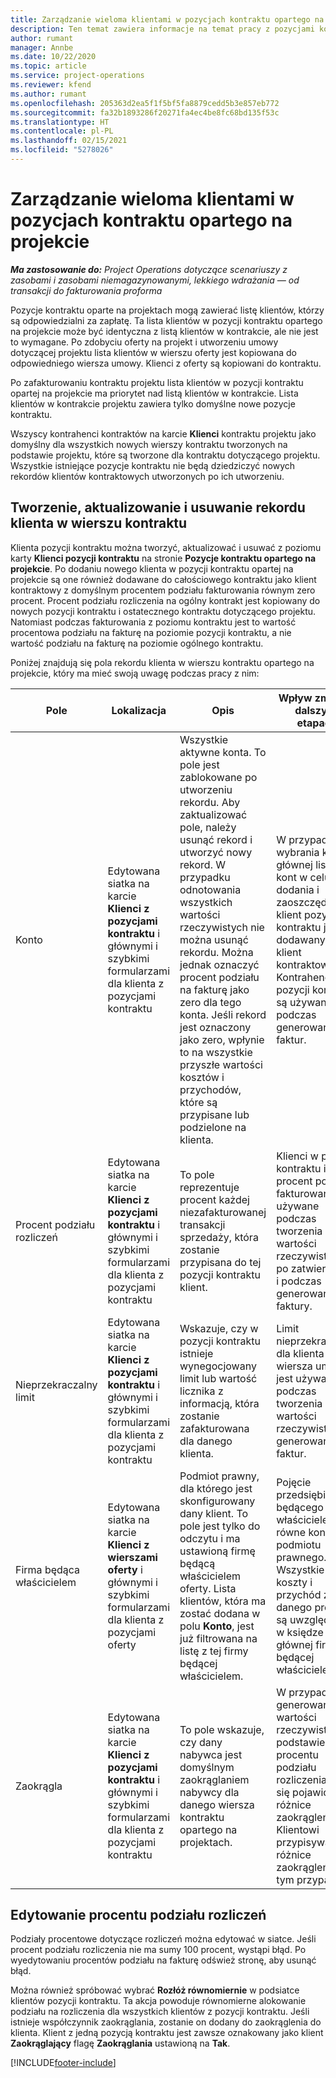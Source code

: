 ```yaml
---
title: Zarządzanie wieloma klientami w pozycjach kontraktu opartego na projekcie
description: Ten temat zawiera informacje na temat pracy z pozycjami kontraktu i kontraktami zawierającymi wielu klientów.
author: rumant
manager: Annbe
ms.date: 10/22/2020
ms.topic: article
ms.service: project-operations
ms.reviewer: kfend
ms.author: rumant
ms.openlocfilehash: 205363d2ea5f1f5bf5fa8879cedd5b3e857eb772
ms.sourcegitcommit: fa32b1893286f20271fa4ec4be8fc68bd135f53c
ms.translationtype: HT
ms.contentlocale: pl-PL
ms.lasthandoff: 02/15/2021
ms.locfileid: "5278026"
---
```

# <a name="manage-multiple-customers-on-project-based-contract-lines"></a>Zarządzanie wieloma klientami w pozycjach kontraktu opartego na projekcie

_**Ma zastosowanie do:** Project Operations dotyczące scenariuszy z zasobami i zasobami niemagazynowanymi, lekkiego wdrażania — od transakcji do fakturowania proforma_

Pozycje kontraktu oparte na projektach mogą zawierać listę klientów, którzy są odpowiedzialni za zapłatę. Ta lista klientów w pozycji kontraktu opartego na projekcie może być identyczna z listą klientów w kontrakcie, ale nie jest to wymagane. Po zdobyciu oferty na projekt i utworzeniu umowy dotyczącej projektu lista klientów w wierszu oferty jest kopiowana do odpowiedniego wiersza umowy. Klienci z oferty są kopiowani do kontraktu.

Po zafakturowaniu kontraktu projektu lista klientów w pozycji kontraktu opartej na projekcie ma priorytet nad listą klientów w kontrakcie. Lista klientów w kontrakcie projektu zawiera tylko domyślne nowe pozycje kontraktu.

Wszyscy kontrahenci kontraktów na karcie **Klienci** kontraktu projektu jako domyślny dla wszystkich nowych wierszy kontraktu tworzonych na podstawie projektu, które są tworzone dla kontraktu dotyczącego projektu. Wszystkie istniejące pozycje kontraktu nie będą dziedziczyć nowych rekordów klientów kontraktowych utworzonych po ich utworzeniu.

## <a name="create-update-or-delete-a-contract-line-customer-record"></a>Tworzenie, aktualizowanie i usuwanie rekordu klienta w wierszu kontraktu

Klienta pozycji kontraktu można tworzyć, aktualizować i usuwać z poziomu karty **Klienci pozycji kontraktu** na stronie **Pozycje kontraktu opartego na projekcie**. Po dodaniu nowego klienta w pozycji kontraktu opartej na projekcie są one również dodawane do całościowego kontraktu jako klient kontraktowy z domyślnym procentem podziału fakturowania równym zero procent. Procent podziału rozliczenia na ogólny kontrakt jest kopiowany do nowych pozycji kontraktu i ostatecznego kontraktu dotyczącego projektu. Natomiast podczas fakturowania z poziomu kontraktu jest to wartość procentowa podziału na fakturę na poziomie pozycji kontraktu, a nie wartość podziału na fakturę na poziomie ogólnego kontraktu. 

Poniżej znajdują się pola rekordu klienta w wierszu kontraktu opartego na projekcie, który ma mieć swoją uwagę podczas pracy z nim:

| Pole | Lokalizacja | Opis | Wpływ zmian w dalszych etapach |
| --- | --- | --- | --- |
| Konto | Edytowana siatka na karcie **Klienci z pozycjami kontraktu** i głównymi i szybkimi formularzami dla klienta z pozycjami kontraktu | Wszystkie aktywne konta. To pole jest zablokowane po utworzeniu rekordu. Aby zaktualizować pole, należy usunąć rekord i utworzyć nowy rekord. W przypadku odnotowania wszystkich wartości rzeczywistych nie można usunąć rekordu. Można jednak oznaczyć procent podziału na fakturę jako zero dla tego konta. Jeśli rekord jest oznaczony jako zero, wpłynie to na wszystkie przyszłe wartości kosztów i przychodów, które są przypisane lub podzielone na klienta. | W przypadku wybrania konta z głównej listy kont w celu dodania i zaoszczędzenia klient pozycja kontraktu jest dodawany jako klient kontraktowy. Kontrahenci z pozycji kontraktu są używani podczas generowania faktur. |
| Procent podziału rozliczeń | Edytowana siatka na karcie **Klienci z pozycjami kontraktu** i głównymi i szybkimi formularzami dla klienta z pozycjami kontraktu | To pole reprezentuje procent każdej niezafakturowanej transakcji sprzedaży, która zostanie przypisana do tej pozycji kontraktu klient. | Klienci w pozycji kontraktu i procent podziału fakturowania są używane podczas tworzenia wartości rzeczywistych po zatwierdzeniu i podczas generowania faktury. |
| Nieprzekraczalny limit | Edytowana siatka na karcie **Klienci z pozycjami kontraktu** i głównymi i szybkimi formularzami dla klienta z pozycjami kontraktu | Wskazuje, czy w pozycji kontraktu istnieje wynegocjowany limit lub wartość licznika z informacją, która zostanie zafakturowana dla danego klienta. | Limit nieprzekraczania dla klienta wiersza umowy jest używany podczas tworzenia wartości rzeczywistych i generowania faktur. |
| Firma będąca właścicielem | Edytowana siatka na karcie **Klienci z wierszami oferty** i głównymi i szybkimi formularzami dla klienta z pozycjami oferty | Podmiot prawny, dla którego jest skonfigurowany dany klient. To pole jest tylko do odczytu i ma ustawioną firmę będącą właścicielem oferty. Lista klientów, która ma zostać dodana w polu **Konto**, jest już filtrowana na listę z tej firmy będącej właścicielem. | Pojęcie przedsiębiorstwa będącego właścicielem jest równe koncepcji podmiotu prawnego. Wszystkie koszty i przychód z danego projektu są uwzględnione w księdze głównej firmy będącej właścicielem. |
| Zaokrągla | Edytowana siatka na karcie **Klienci z pozycjami kontraktu** i głównymi i szybkimi formularzami dla klienta z pozycjami kontraktu | To pole wskazuje, czy dany nabywca jest domyślnym zaokrąglaniem nabywcy dla danego wiersza kontraktu opartego na projektach. | W przypadku generowania wartości rzeczywistej na podstawie procentu podziału rozliczenia mogą się pojawić różnice zaokrągleń. Klientowi przypisywane są różnice zaokrągleń w tym przypadku. |

## <a name="edit-billing-split-percentages"></a>Edytowanie procentu podziału rozliczeń

Podziały procentowe dotyczące rozliczeń można edytować w siatce. Jeśli procent podziału rozliczenia nie ma sumy 100 procent, wystąpi błąd. Po wyedytowaniu procentów podziału na fakturę odśwież stronę, aby usunąć błąd.

Można również spróbować wybrać **Rozłóż równomiernie** w podsiatce klientów pozycji kontraktu. Ta akcja powoduje równomierne alokowanie podziału na rozliczenia dla wszystkich klientów z pozycji kontraktu. Jeśli istnieje współczynnik zaokrąglania, zostanie on dodany do zaokrąglenia do klienta. Klient z jedną pozycją kontraktu jest zawsze oznakowany jako klient **Zaokrąglający** flagę **Zaokrąglania** ustawioną na **Tak**.


[!INCLUDE[footer-include](../includes/footer-banner.md)]